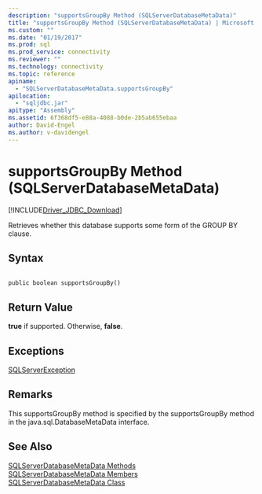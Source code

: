 ```yaml
---
description: "supportsGroupBy Method (SQLServerDatabaseMetaData)"
title: "supportsGroupBy Method (SQLServerDatabaseMetaData) | Microsoft Docs"
ms.custom: ""
ms.date: "01/19/2017"
ms.prod: sql
ms.prod_service: connectivity
ms.reviewer: ""
ms.technology: connectivity
ms.topic: reference
apiname: 
  - "SQLServerDatabaseMetaData.supportsGroupBy"
apilocation: 
  - "sqljdbc.jar"
apitype: "Assembly"
ms.assetid: 6f368df5-e88a-4088-b0de-2b5ab655ebaa
author: David-Engel
ms.author: v-davidengel
---
```

# supportsGroupBy Method (SQLServerDatabaseMetaData)
[!INCLUDE[Driver_JDBC_Download](../../../includes/driver_jdbc_download.md)]

  Retrieves whether this database supports some form of the GROUP BY clause.  
  
## Syntax  
  
```  
  
public boolean supportsGroupBy()  
```  
  
## Return Value  
 **true** if supported. Otherwise, **false**.  
  
## Exceptions  
 [SQLServerException](../../../connect/jdbc/reference/sqlserverexception-class.md)  
  
## Remarks  
 This supportsGroupBy method is specified by the supportsGroupBy method in the java.sql.DatabaseMetaData interface.  
  
## See Also  
 [SQLServerDatabaseMetaData Methods](../../../connect/jdbc/reference/sqlserverdatabasemetadata-methods.md)   
 [SQLServerDatabaseMetaData Members](../../../connect/jdbc/reference/sqlserverdatabasemetadata-members.md)   
 [SQLServerDatabaseMetaData Class](../../../connect/jdbc/reference/sqlserverdatabasemetadata-class.md)  
  
  
